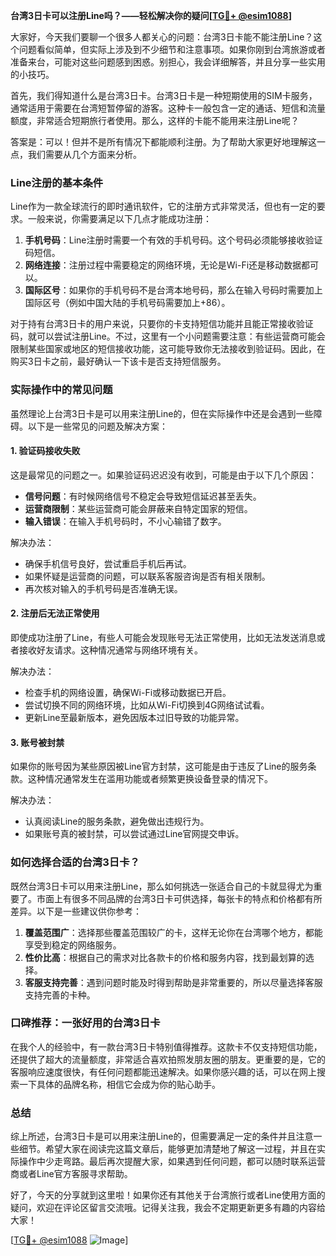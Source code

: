 **台湾3日卡可以注册Line吗？——轻松解决你的疑问[[TG💪+ @esim1088](https://t.me/s/esim1088)]**

大家好，今天我们要聊一个很多人都关心的问题：台湾3日卡能不能注册Line？这个问题看似简单，但实际上涉及到不少细节和注意事项。如果你刚到台湾旅游或者准备来台，可能对这些问题感到困惑。别担心，我会详细解答，并且分享一些实用的小技巧。

首先，我们得知道什么是台湾3日卡。台湾3日卡是一种短期使用的SIM卡服务，通常适用于需要在台湾短暂停留的游客。这种卡一般包含一定的通话、短信和流量额度，非常适合短期旅行者使用。那么，这样的卡能不能用来注册Line呢？

答案是：可以！但并不是所有情况下都能顺利注册。为了帮助大家更好地理解这一点，我们需要从几个方面来分析。

### Line注册的基本条件

Line作为一款全球流行的即时通讯软件，它的注册方式非常灵活，但也有一定的要求。一般来说，你需要满足以下几点才能成功注册：

1. **手机号码**：Line注册时需要一个有效的手机号码。这个号码必须能够接收验证码短信。
2. **网络连接**：注册过程中需要稳定的网络环境，无论是Wi-Fi还是移动数据都可以。
3. **国际区号**：如果你的手机号码不是台湾本地号码，那么在输入号码时需要加上国际区号（例如中国大陆的手机号码需要加上+86）。

对于持有台湾3日卡的用户来说，只要你的卡支持短信功能并且能正常接收验证码，就可以尝试注册Line。不过，这里有一个小问题需要注意：有些运营商可能会限制某些国家或地区的短信接收功能，这可能导致你无法接收到验证码。因此，在购买3日卡之前，最好确认一下该卡是否支持短信服务。

### 实际操作中的常见问题

虽然理论上台湾3日卡是可以用来注册Line的，但在实际操作中还是会遇到一些障碍。以下是一些常见的问题及解决方案：

#### 1. 验证码接收失败

这是最常见的问题之一。如果验证码迟迟没有收到，可能是由于以下几个原因：
- **信号问题**：有时候网络信号不稳定会导致短信延迟甚至丢失。
- **运营商限制**：某些运营商可能会屏蔽来自特定国家的短信。
- **输入错误**：在输入手机号码时，不小心输错了数字。

解决办法：
- 确保手机信号良好，尝试重启手机后再试。
- 如果怀疑是运营商的问题，可以联系客服咨询是否有相关限制。
- 再次核对输入的手机号码是否准确无误。

#### 2. 注册后无法正常使用

即使成功注册了Line，有些人可能会发现账号无法正常使用，比如无法发送消息或者接收好友请求。这种情况通常与网络环境有关。

解决办法：
- 检查手机的网络设置，确保Wi-Fi或移动数据已开启。
- 尝试切换不同的网络环境，比如从Wi-Fi切换到4G网络试试看。
- 更新Line至最新版本，避免因版本过旧导致的功能异常。

#### 3. 账号被封禁

如果你的账号因为某些原因被Line官方封禁，这可能是由于违反了Line的服务条款。这种情况通常发生在滥用功能或者频繁更换设备登录的情况下。

解决办法：
- 认真阅读Line的服务条款，避免做出违规行为。
- 如果账号真的被封禁，可以尝试通过Line官网提交申诉。

### 如何选择合适的台湾3日卡？

既然台湾3日卡可以用来注册Line，那么如何挑选一张适合自己的卡就显得尤为重要了。市面上有很多不同品牌的台湾3日卡可供选择，每张卡的特点和价格都有所差异。以下是一些建议供你参考：

1. **覆盖范围广**：选择那些覆盖范围较广的卡，这样无论你在台湾哪个地方，都能享受到稳定的网络服务。
2. **性价比高**：根据自己的需求对比各款卡的价格和服务内容，找到最划算的选择。
3. **客服支持完善**：遇到问题时能及时得到帮助是非常重要的，所以尽量选择客服支持完善的卡种。

### 口碑推荐：一张好用的台湾3日卡

在我个人的经验中，有一款台湾3日卡特别值得推荐。这款卡不仅支持短信功能，还提供了超大的流量额度，非常适合喜欢拍照发朋友圈的朋友。更重要的是，它的客服响应速度很快，有任何问题都能迅速解决。如果你感兴趣的话，可以在网上搜索一下具体的品牌名称，相信它会成为你的贴心助手。

### 总结

综上所述，台湾3日卡是可以用来注册Line的，但需要满足一定的条件并且注意一些细节。希望大家在阅读完这篇文章后，能够更加清楚地了解这一过程，并且在实际操作中少走弯路。最后再次提醒大家，如果遇到任何问题，都可以随时联系运营商或者Line官方客服寻求帮助。

好了，今天的分享就到这里啦！如果你还有其他关于台湾旅行或者Line使用方面的疑问，欢迎在评论区留言交流哦。记得关注我，我会不定期更新更多有趣的内容给大家！

[[TG💪+ @esim1088](https://t.me/s/esim1088) ![Image](https://i.postimg.cc/4NQfJmqS/Snipaste-2025-05-13-00-14-12.png)]